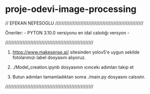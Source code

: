 # proje-odevi-image-processing

// EFEKAN NEFESOGLU
////////////////////////////////////////////////////////

Öneriler:
    - PYTON 3.10.0 versiyonu en idal calsıtığı versyon
    - 

////////////////////////////////////////////////////////

1. https://www.makesense.ai/ sitesinden yolov5'e uygun sekilde fotolarımızı label dosyasını alıyoruz.



2. ./Model_creation.ipynb dosyasının ıcıncekı adımları takıp et 

3. Butun adımları tamamladıktan sonra ./main.py dosyasını calsıstır. 


////////////////////////////////////////////////////////
